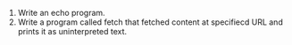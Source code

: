 1. Write an echo program.       
2. Write a program called fetch that fetched content at specifiecd URL and prints it as uninterpreted text.